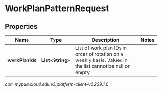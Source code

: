 # WorkPlanPatternRequest


## Properties

| Name | Type | Description | Notes |
| ------------ | ------------- | ------------- | ------------- |
| **workPlanIds** | **List&lt;String&gt;** | List of work plan IDs in order of rotation on a weekly basis. Values in the list cannot be null or empty |  |




_com.mypurecloud.sdk.v2:platform-client-v2:229.1.0_
